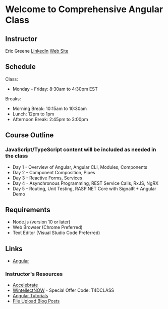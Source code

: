 # Welcome to Comprehensive Angular Class

## Instructor

Eric Greene [LinkedIn](https://www.linkedin.com/in/erict4dio/) [Web Site](http://www.t4d.io)

## Schedule

Class:

- Monday - Friday: 8:30am to 4:30pm EST

Breaks:

- Morning Break: 10:15am to 10:30am
- Lunch: 12pm to 1pm
- Afternoon Break: 2:45pm to 3:00pm

## Course Outline

### JavaScript/TypeScript content will be included as needed in the class

- Day 1 - Overview of Angular, Angular CLI, Modules, Components
- Day 2 - Component Composition, Pipes
- Day 3 - Reactive Forms, Services
- Day 4 - Asynchronous Programming, REST Service Calls, RxJS, NgRX
- Day 5 - Routing, Unit Testing, RASP.NET Core with SignalR + Angular Demo

## Requirements

- Node.js (version 10 or later)
- Web Browser (Chrome Preferred)
- Text Editor (Visual Studio Code Preferred)

## Links

- [Angular](https://angular.io/)

### Instructor's Resources

- [Accelebrate](https://www.accelebrate.com/)
- [WintellectNOW](https://www.wintellectnow.com/Home/Instructor?instructorId=EricGreene) - Special Offer Code: T4DCLASS
- [Angular Tutorials](https://www.accelebrate.com/library/tutorials)
- [File Upload Blog Posts](https://www.accelebrate.com/blog/category/javascript?start=11)
